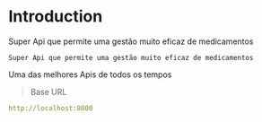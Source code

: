 # Introduction

Super Api que permite uma gestão muito eficaz de medicamentos

    Super Api que permite uma gestão muito eficaz de medicamentos

<aside>Uma das melhores Apis de todos os tempos</aside>

> Base URL

```yaml
http://localhost:8000
```